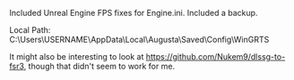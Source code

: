 Included Unreal Engine FPS fixes for Engine.ini.
Included a backup.

Local Path: C:\Users\USERNAME\AppData\Local\Augusta\Saved\Config\WinGRTS

It might also be interesting to look at https://github.com/Nukem9/dlssg-to-fsr3, though that didn't seem to work for me.
